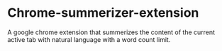 # Chrome-summerizer-extension
A google chrome extension that summerizes the content of the current active tab with natural language with a word count limit.
